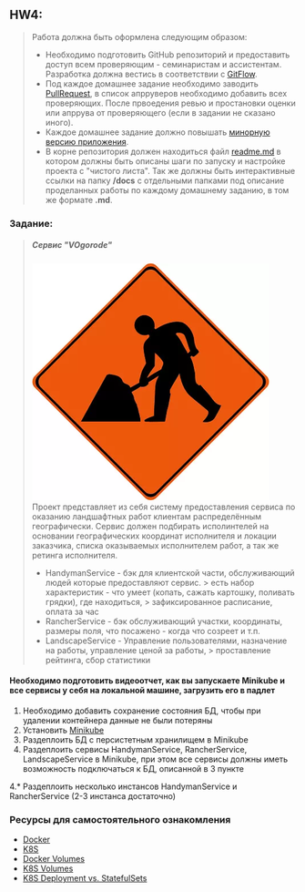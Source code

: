 ## HW4:

> Работа должна быть оформлена следующим образом:
>- Необходимо подготовить GitHub репозиторий и предоставить доступ всем проверяющим - семинаристам и ассистентам. Разработка
   > должна вестись в соответствии с [GitFlow](https://www.atlassian.com/ru/git/tutorials/comparing-workflows/gitflow-workflow).
>- Под каждое домашнее задание необходимо заводить [PullRequest](https://docs.gitlab.com/ee/user/project/merge_requests/creating_merge_requests.html),
   > в список апрруверов необходимо добавить всех проверяющих. После првоедения ревью и простановки оценки или апррува от проверяющего
   > (если в задании не сказано иного).
>- Каждое домашнее задание должно повышать [минорную версию приложения](https://semver.org/lang/ru/).
>- В корне репозитория должен находиться файл [readme.md](https://www.markdownguide.org/basic-syntax/) в котором должны быть
   > описаны шаги по запуску и настройке проекта с "чистого листа". Так же должны быть интерактивные ссылки на папку **/docs**
   > с отдельными папками под описание проделанных работы по каждому домашнему заданию, в том же формате **.md**.

### Заданиe:

> ##### Сервис "VOgorode"
> ![./image.webp](./image.webp)  
> Проект представляет из себя систему предоставления сервиса по оказанию ландшафтных работ клиентам распределённым
> географически. Сервис должен подбирать исполинтелей на основании географических координат исполнителя и локации заказчика,
> списка оказываемых исполнителем работ, а так же ретинга исполнителя.
> - HandymanService - бэк для клиентской части, обслуживающий людей которые предоставляют сервис.
    > есть набор характеристик - что умеет (копать, сажать картошку, поливать грядки), где находиться,
    > зафиксированное расписание, оплата за час
> - RancherService - бэк обслуживающий участки, координаты, размеры поля, что посажено - когда что созреет и т.п.
> - LandscapeService - Управление пользователями, назначение на работы, управление ценой за работы,
    > проставление рейтинга, сбор статистики

#### Необходимо подготовить видеоотчет, как вы запускаете Minikube и все сервисы у себя на локальной машине, загрузить его в падлет

1. Необходимо добавить сохранение состояния БД, чтобы при удалении контейнера данные не были потеряны
2. Установить [Minikube](https://kubernetes.io/ru/docs/tasks/tools/install-minikube/)
3. Раздеплоить БД с персистетным хранилищем в Minikube
4. Раздеплоить сервисы HandymanService, RancherService, LandscapeService в Minikube, при этом все сервисы должны иметь
   возможность подключаться к БД, описанной в 3 пункте

4.* Раздеплоить несколько инстансов HandymanService и RancherService (2-3 инстанса достаточно)

### Ресурсы для самостоятельного ознакомления

- [Docker](https://docs.docker.com/get-started/overview/)
- [K8S](https://kubernetes.io/docs/home/)
- [Docker Volumes](https://docs.docker.com/storage/volumes/)
- [K8S Volumes](https://kubernetes.io/docs/concepts/storage/volumes/)
- [K8S Deployment vs. StatefulSets](https://www.baeldung.com/ops/kubernetes-deployment-vs-statefulsets)
